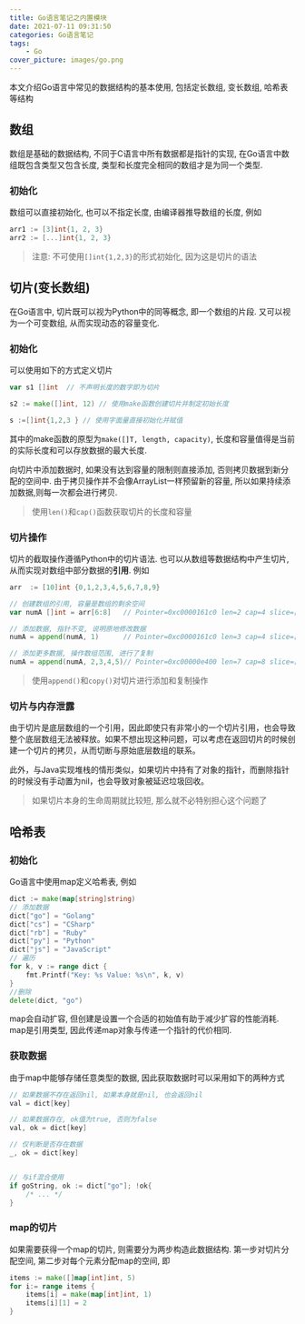 ```yaml
---
title: Go语言笔记之内置模块
date: 2021-07-11 09:31:50
categories: Go语言笔记
tags: 
    - Go
cover_picture: images/go.png
---
```

<!-- <script type="text/javascript" src="https://cdnjs.cloudflare.com/ajax/libs/mathjax/2.7.4/MathJax.js?config=default"></script> -->


本文介绍Go语言中常见的数据结构的基本使用, 包括定长数组, 变长数组, 哈希表等结构


数组
-----------------

数组是基础的数据结构, 不同于C语言中所有数据都是指针的实现, 在Go语言中数组既包含类型又包含长度, 类型和长度完全相同的数组才是为同一个类型.

### 初始化

数组可以直接初始化, 也可以不指定长度, 由编译器推导数组的长度, 例如

```go
arr1 := [3]int{1, 2, 3}
arr2 := [...]int{1, 2, 3}
```

> 注意: 不可使用`[]int{1,2,3}`的形式初始化, 因为这是切片的语法



切片(变长数组)
-------------------

在Go语言中, 切片既可以视为Python中的同等概念, 即一个数组的片段. 又可以视为一个可变数组, 从而实现动态的容量变化. 

### 初始化

可以使用如下的方式定义切片

```go
var s1 []int  // 不声明长度的数字即为切片

s2 := make([]int, 12) // 使用make函数创建切片并制定初始长度

s :=[]int{1,2,3 } // 使用字面量直接初始化并赋值
```

其中的make函数的原型为`make([]T, length, capacity)`, 长度和容量值得是当前的实际长度和可以存放数据的最大长度. 

向切片中添加数据时, 如果没有达到容量的限制则直接添加, 否则拷贝数据到新分配的空间中. 由于拷贝操作并不会像ArrayList一样预留新的容量, 所以如果持续添加数据,则每一次都会进行拷贝.

> 使用`len()`和`cap()`函数获取切片的长度和容量

### 切片操作

切片的截取操作遵循Python中的切片语法. 也可以从数组等数据结构中产生切片, 从而实现对数组中部分数据的**引用**. 例如

```go
arr  := [10]int {0,1,2,3,4,5,6,7,8,9}

// 创建数组的引用, 容量是数组的剩余空间
var numA []int = arr[6:8]   // Pointer=0xc0000161c0 len=2 cap=4 slice=[6 7]

// 添加数据, 指针不变, 说明原地修改数据
numA = append(numA, 1)      // Pointer=0xc0000161c0 len=3 cap=4 slice=[6 7 1]

// 添加更多数据, 操作数组范围, 进行了复制
numA = append(numA, 2,3,4,5)// Pointer=0xc00000e400 len=7 cap=8 slice=[6 7 1 2 3 4 5]
```

> 使用`append()`和`copy()`对切片进行添加和复制操作


### 切片与内存泄露

由于切片是底层数组的一个引用，因此即使只有非常小的一个切片引用，也会导致整个底层数组无法被释放。如果不想出现这种问题，可以考虑在返回切片的时候创建一个切片的拷贝，从而切断与原始底层数组的联系。

此外，与Java实现堆栈的情形类似，如果切片中持有了对象的指针，而删除指针的时候没有手动置为nil，也会导致对象被延迟垃圾回收。

> 如果切片本身的生命周期就比较短, 那么就不必特别担心这个问题了


哈希表
------------


### 初始化

Go语言中使用map定义哈希表, 例如

```go
dict := make(map[string]string) 
// 添加数据
dict["go"] = "Golang"
dict["cs"] = "CSharp"
dict["rb"] = "Ruby"
dict["py"] = "Python"
dict["js"] = "JavaScript"
// 遍历
for k, v := range dict {
    fmt.Printf("Key: %s Value: %s\n", k, v)
}
//删除
delete(dict, "go") 
```

map会自动扩容, 但创建是设置一个合适的初始值有助于减少扩容的性能消耗.  map是引用类型, 因此传递map对象与传递一个指针的代价相同. 


### 获取数据

由于map中能够存储任意类型的数据, 因此获取数据时可以采用如下的两种方式

```go
// 如果数据不存在返回nil, 如果本身就是nil, 也会返回nil
val = dict[key]

// 如果数据存在, ok值为true, 否则为false
val, ok = dict[key]

// 仅判断是否存在数据
_, ok = dict[key]


// 与if混合使用
if goString, ok := dict["go"]; !ok{
    /* ... */ 
}
```

### map的切片

如果需要获得一个map的切片, 则需要分为两步构造此数据结构. 第一步对切片分配空间, 第二步对每个元素分配map的空间, 即

```go
items := make([]map[int]int, 5)
for i:= range items {
    items[i] = make(map[int]int, 1)
    items[i][1] = 2
}
```
